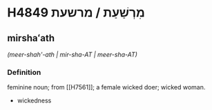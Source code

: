 # H4849 מִרְשַׁעַת / מרשעת

## mirshaʻath

_(meer-shah'-ath | mir-sha-AT | meer-sha-AT)_

### Definition

feminine noun; from [[H7561]]; a female wicked doer; wicked woman.

- wickedness
